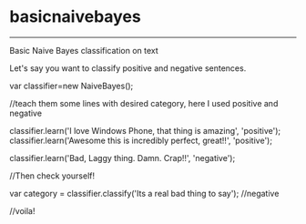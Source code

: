 # basicnaivebayes
___________________________________________

Basic Naive Bayes classification on text

Let's say you want to classify positive and negative sentences.

var classifier=new NaiveBayes();

//teach them some lines with desired category, here I used positive and negative

classifier.learn('I love Windows Phone, that thing is amazing', 'positive');
classifier.learn('Awesome this is incredibly perfect, great!!', 'positive');

classifier.learn('Bad, Laggy thing. Damn. Crap!!', 'negative');

//Then check yourself!

var category = classifier.classify('Its a real bad thing to say');
//negative

//voila!

